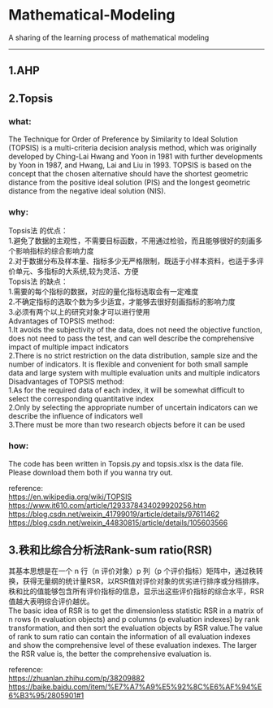 # Mathematical-Modeling

A sharing of the learning process of mathematical modeling

---

## 1.AHP


## 2.Topsis
### what:
The Technique for Order of Preference by Similarity to Ideal Solution (TOPSIS) is a multi-criteria decision analysis method, which was originally developed by Ching-Lai Hwang and Yoon in 1981 with further developments by Yoon in 1987, and Hwang, Lai and Liu in 1993. TOPSIS is based on the concept that the chosen alternative should have the shortest geometric distance from the positive ideal solution (PIS) and the longest geometric distance from the negative ideal solution (NIS).
### why:
Topsis法 的优点：<br/>
1.避免了数据的主观性，不需要目标函数，不用通过检验，而且能够很好的刻画多个影响指标的综合影响力度<br/>
2.对于数据分布及样本量、指标多少无严格限制，既适于小样本资料，也适于多评价单元、多指标的大系统,较为灵活、方便<br/>
Topsis法 的缺点：<br/>
1.需要的每个指标的数据，对应的量化指标选取会有一定难度<br/>
2.不确定指标的选取个数为多少适宜，才能够去很好刻画指标的影响力度<br/>
3.必须有两个以上的研究对象才可以进行使用<br/>
Advantages of TOPSIS method:<br/>
1.It avoids the subjectivity of the data, does not need the objective function, does not need to pass the test, and can well describe the comprehensive impact of multiple impact indicators<br/>
2.There is no strict restriction on the data distribution, sample size and the number of indicators. It is flexible and convenient for both small sample data and large system with multiple evaluation units and multiple indicators<br/>
Disadvantages of TOPSIS method:<br/>
1.As for the required data of each index, it will be somewhat difficult to select the corresponding quantitative index<br/>
2.Only by selecting the appropriate number of uncertain indicators can we describe the influence of indicators well<br/>
3.There must be more than two research objects before it can be used<br/>
### how:
The code has been written in Topsis.py and topsis.xlsx is the data file. Please download them both if you wanna try out.<br/>


reference:<br/>
https://en.wikipedia.org/wiki/TOPSIS<br/>
https://www.it610.com/article/1293378434029920256.htm<br/>
https://blog.csdn.net/weixin_41799019/article/details/97611462<br/>
https://blog.csdn.net/weixin_44830815/article/details/105603566<br/>

## 3.秩和比综合分析法Rank-sum ratio(RSR)

其基本思想是在一个 n 行（n 评价对象）p 列（p 个评价指标）矩阵中，通过秩转换，获得无量纲的统计量RSR，以RSR值对评价对象的优劣进行排序或分档排序。秩和比的值能够包含所有评价指标的信息，显示出这些评价指标的综合水平，RSR值越大表明综合评价越优。<br/>
The basic idea of RSR is to get the dimensionless statistic RSR in a matrix of n rows (n evaluation objects) and p columns (p evaluation indexes) by rank transformation, and then sort the evaluation objects by RSR value.The value of rank to sum ratio can contain the information of all evaluation indexes and show the comprehensive level of these evaluation indexes. The larger the RSR value is, the better the comprehensive evaluation is.<br/>

reference:<br/>
https://zhuanlan.zhihu.com/p/38209882<br/>
https://baike.baidu.com/item/%E7%A7%A9%E5%92%8C%E6%AF%94%E6%B3%95/2805901#1<br/>
